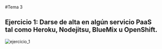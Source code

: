 #Tema 3   
   
## Ejercicio 1: Darse de alta en algún servicio PaaS tal como Heroku, Nodejitsu, BlueMix u OpenShift.   
![ejercicio_1](https://dl.dropboxusercontent.com/u/14470490/UGR_IV_github/ejercicios_tema3/tema3_1.png)
